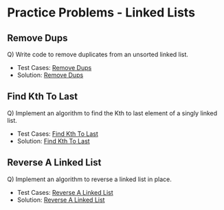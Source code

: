 # Practice Problems - Linked Lists

## Remove Dups
Q) Write code to remove duplicates from an unsorted linked list.

- Test Cases: [Remove Dups](./remove_dups_test.py)
- Solution: [Remove Dups](./remove_dups.py)


## Find Kth To Last
Q) Implement an algorithm to find the Kth to last element of a singly linked list.

- Test Cases: [Find Kth To Last](./kth_to_last_test.py)
- Solution: [Find Kth To Last](./kth_to_last.py)


## Reverse A Linked List
Q) Implement an algorithm to reverse a linked list in place.

- Test Cases: [Reverse A Linked List](./reverse_linked_list_test.py)
- Solution: [Reverse A Linked List](./reverse_linked_list.py)
